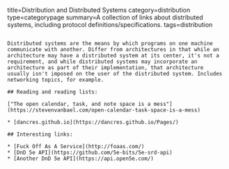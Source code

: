 title=Distribution and Distributed Systems
category=distribution
type=categorypage
summary=A collection of links about distributed systems, including protocol definitions/specifications.
tags=distribution
~~~~~~

Distributed systems are the means by which programs on one machine communicate with another. Differ from architectures in that while an architecture may have a distributed system at its center, it's not a requirement, and while distributed systems may incorporate an architecture as part of their implementation, that architecture usually isn't imposed on the user of the distributed system. Includes networking topics, for example.

## Reading and reading lists:

["The open calendar, task, and note space is a mess"](https://stevenvanbael.com/open-calendar-task-space-is-a-mess)

* [dancres.github.io](https://dancres.github.io/Pages/)

## Interesting links:

* [Fuck Off As A Service](http://foaas.com/)
* [DnD 5e API](https://github.com/5e-bits/5e-srd-api)
* [Another DnD 5e API](https://api.open5e.com/)

